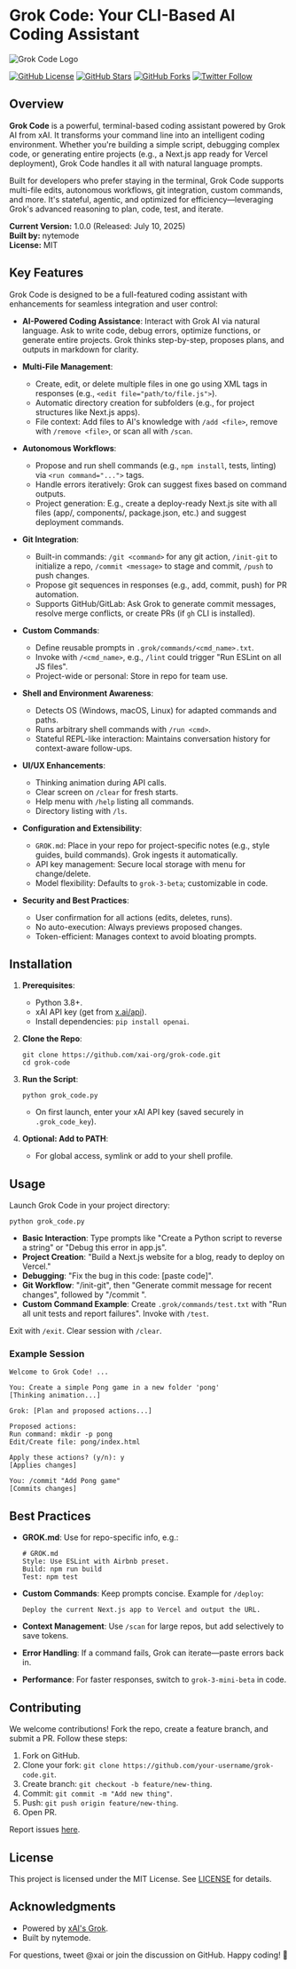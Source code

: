 # Grok Code: Your CLI-Based AI Coding Assistant

![Grok Code Logo](https://via.placeholder.com/800x200?text=Grok+Code) <!-- Replace with actual logo URL if available -->

[![GitHub License](https://img.shields.io/github/license/xai-org/grok-code)](https://github.com/xai-org/grok-code/blob/main/LICENSE)
[![GitHub Stars](https://img.shields.io/github/stars/xai-org/grok-code)](https://github.com/xai-org/grok-code/stargazers)
[![GitHub Forks](https://img.shields.io/github/forks/xai-org/grok-code)](https://github.com/xai-org/grok-code/network)
[![Twitter Follow](https://img.shields.io/twitter/follow/xai?style=social)](https://twitter.com/xai)

## Overview

**Grok Code** is a powerful, terminal-based coding assistant powered by Grok AI from xAI. It transforms your command line into an intelligent coding environment. Whether you're building a simple script, debugging complex code, or generating entire projects (e.g., a Next.js app ready for Vercel deployment), Grok Code handles it all with natural language prompts.

Built for developers who prefer staying in the terminal, Grok Code supports multi-file edits, autonomous workflows, git integration, custom commands, and more. It's stateful, agentic, and optimized for efficiency—leveraging Grok's advanced reasoning to plan, code, test, and iterate.

**Current Version:** 1.0.0 (Released: July 10, 2025)  
**Built by:** nytemode  
**License:** MIT  

## Key Features

Grok Code is designed to be a full-featured coding assistant with enhancements for seamless integration and user control:

- **AI-Powered Coding Assistance**: Interact with Grok AI via natural language. Ask to write code, debug errors, optimize functions, or generate entire projects. Grok thinks step-by-step, proposes plans, and outputs in markdown for clarity.
  
- **Multi-File Management**: 
  - Create, edit, or delete multiple files in one go using XML tags in responses (e.g., `<edit file="path/to/file.js">`).
  - Automatic directory creation for subfolders (e.g., for project structures like Next.js apps).
  - File context: Add files to AI's knowledge with `/add <file>`, remove with `/remove <file>`, or scan all with `/scan`.

- **Autonomous Workflows**: 
  - Propose and run shell commands (e.g., `npm install`, tests, linting) via `<run command="...">` tags.
  - Handle errors iteratively: Grok can suggest fixes based on command outputs.
  - Project generation: E.g., create a deploy-ready Next.js site with all files (app/, components/, package.json, etc.) and suggest deployment commands.

- **Git Integration**:
  - Built-in commands: `/git <command>` for any git action, `/init-git` to initialize a repo, `/commit <message>` to stage and commit, `/push` to push changes.
  - Propose git sequences in responses (e.g., add, commit, push) for PR automation.
  - Supports GitHub/GitLab: Ask Grok to generate commit messages, resolve merge conflicts, or create PRs (if `gh` CLI is installed).

- **Custom Commands**:
  - Define reusable prompts in `.grok/commands/<cmd_name>.txt`.
  - Invoke with `/<cmd_name>`, e.g., `/lint` could trigger "Run ESLint on all JS files".
  - Project-wide or personal: Store in repo for team use.

- **Shell and Environment Awareness**:
  - Detects OS (Windows, macOS, Linux) for adapted commands and paths.
  - Runs arbitrary shell commands with `/run <cmd>`.
  - Stateful REPL-like interaction: Maintains conversation history for context-aware follow-ups.

- **UI/UX Enhancements**:
  - Thinking animation during API calls.
  - Clear screen on `/clear` for fresh starts.
  - Help menu with `/help` listing all commands.
  - Directory listing with `/ls`.

- **Configuration and Extensibility**:
  - `GROK.md`: Place in your repo for project-specific notes (e.g., style guides, build commands). Grok ingests it automatically.
  - API key management: Secure local storage with menu for change/delete.
  - Model flexibility: Defaults to `grok-3-beta`; customizable in code.

- **Security and Best Practices**:
  - User confirmation for all actions (edits, deletes, runs).
  - No auto-execution: Always previews proposed changes.
  - Token-efficient: Manages context to avoid bloating prompts.

## Installation

1. **Prerequisites**:
   - Python 3.8+.
   - xAI API key (get from [x.ai/api](https://x.ai/api)).
   - Install dependencies: `pip install openai`.

2. **Clone the Repo**:
   ```
   git clone https://github.com/xai-org/grok-code.git
   cd grok-code
   ```

3. **Run the Script**:
   ```
   python grok_code.py
   ```
   - On first launch, enter your xAI API key (saved securely in `.grok_code_key`).

4. **Optional: Add to PATH**:
   - For global access, symlink or add to your shell profile.

## Usage

Launch Grok Code in your project directory:

```
python grok_code.py
```

- **Basic Interaction**: Type prompts like "Create a Python script to reverse a string" or "Debug this error in app.js".
- **Project Creation**: "Build a Next.js website for a blog, ready to deploy on Vercel."
- **Debugging**: "Fix the bug in this code: [paste code]".
- **Git Workflow**: "/init-git", then "Generate commit message for recent changes", followed by "/commit <msg>".
- **Custom Command Example**: Create `.grok/commands/test.txt` with "Run all unit tests and report failures". Invoke with `/test`.

Exit with `/exit`. Clear session with `/clear`.

### Example Session

```
Welcome to Grok Code! ...

You: Create a simple Pong game in a new folder 'pong'
[Thinking animation...]

Grok: [Plan and proposed actions...]

Proposed actions:
Run command: mkdir -p pong
Edit/Create file: pong/index.html

Apply these actions? (y/n): y
[Applies changes]

You: /commit "Add Pong game"
[Commits changes]
```

## Best Practices

- **GROK.md**: Use for repo-specific info, e.g.:
  ```
  # GROK.md
  Style: Use ESLint with Airbnb preset.
  Build: npm run build
  Test: npm test
  ```

- **Custom Commands**: Keep prompts concise. Example for `/deploy`:
  ```
  Deploy the current Next.js app to Vercel and output the URL.
  ```

- **Context Management**: Use `/scan` for large repos, but add selectively to save tokens.
- **Error Handling**: If a command fails, Grok can iterate—paste errors back in.
- **Performance**: For faster responses, switch to `grok-3-mini-beta` in code.

## Contributing

We welcome contributions! Fork the repo, create a feature branch, and submit a PR. Follow these steps:

1. Fork on GitHub.
2. Clone your fork: `git clone https://github.com/your-username/grok-code.git`.
3. Create branch: `git checkout -b feature/new-thing`.
4. Commit: `git commit -m "Add new thing"`.
5. Push: `git push origin feature/new-thing`.
6. Open PR.

Report issues [here](https://github.com/xai-org/grok-code/issues).

## License

This project is licensed under the MIT License. See [LICENSE](LICENSE) for details.

## Acknowledgments

- Powered by [xAI's Grok](https://x.ai).
- Built by nytemode.

For questions, tweet @xai or join the discussion on GitHub. Happy coding! 🚀 